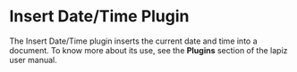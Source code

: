 # Insert Date/Time Plugin

The Insert Date/Time plugin inserts the current date and time into a document. To know more about its use, see the **Plugins** section of the lapiz user manual.